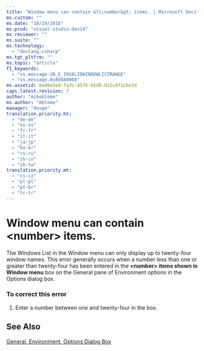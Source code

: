 ```yaml
---
title: "Window menu can contain &lt;number&gt; items. | Microsoft Docs"
ms.custom: ""
ms.date: "10/29/2016"
ms.prod: "visual-studio-dev14"
ms.reviewer: ""
ms.suite: ""
ms.technology: 
  - "devlang-csharp"
ms.tgt_pltfrm: ""
ms.topic: "article"
f1_keywords: 
  - "vs.message.VB_E_INVALIDWINDOWLISTRANGE"
  - "vs.message.0x800A0060"
ms.assetid: 8e80e5e9-fa3c-45f6-b5d8-022c4f1cbe3d
caps.latest.revision: 7
author: "mikeblome"
ms.author: "mblome"
manager: "douge"
translation.priority.ht: 
  - "de-de"
  - "es-es"
  - "fr-fr"
  - "it-it"
  - "ja-jp"
  - "ko-kr"
  - "ru-ru"
  - "zh-cn"
  - "zh-tw"
translation.priority.mt: 
  - "cs-cz"
  - "pl-pl"
  - "pt-br"
  - "tr-tr"
---
```

# Window menu can contain &lt;number&gt; items.
The Windows List in the Window menu can only display up to twenty-four window names. This error generally occurs when a number less than one or greater than twenty-four has been entered in the **\<number> items shown in Window menu** box on the General pane of Environment options in the Options dialog box.  
  
### To correct this error  
  
1.  Enter a number between one and twenty-four in the box.  
  
## See Also  
 [General, Environment, Options Dialog Box](../ide/reference/general-environment-options-dialog-box.md)